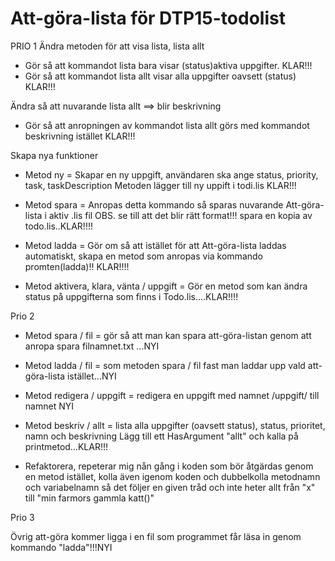 # Att-göra-lista för DTP15-todolist

PRIO 1 
Ändra metoden för att visa lista, lista allt
- Gör så att kommandot lista bara visar (status)aktiva uppgifter. KLAR!!!
- Gör så  att kommandot lista allt visar alla uppgifter oavsett (status) KLAR!!!

Ändra så att nuvarande lista allt ==> blir beskrivning
- Gör så att anropningen av kommandot lista allt görs med kommandot beskrivning istället KLAR!!!

Skapa nya funktioner

- Metod ny = Skapar en ny uppgift, användaren ska ange status, priority, task, taskDescription 
Metoden lägger till ny uppift i todi.lis KLAR!!!

- Metod spara = Anropas detta kommando så sparas nuvarande Att-göra-lista i aktiv .lis fil
OBS. se till att det blir rätt format!!! spara en kopia av todo.lis..KLAR!!!!

- Metod ladda = Gör om så att istället för att Att-göra-lista laddas automatiskt, skapa en 
metod som anropas via kommando promten(ladda)!!  KLAR!!!!

- Metod aktivera, klara, vänta / uppgift =  Gör en metod som kan ändra status på uppgifterna som finns 
i Todo.lis....KLAR!!!!

Prio 2

- Metod spara / fil = gör så att man kan spara att-göra-listan genom att anropa spara filnamnet.txt
...NYI

- Metod ladda / fil = som metoden spara / fil fast man laddar upp vald att-göra-lista istället...NYI

- Metod redigera / uppgift = redigera en uppgift med namnet /uppgift/ till namnet NYI

- Metod beskriv / allt = lista alla uppgifter (oavsett status), status, prioritet, namn och beskrivning
Lägg till ett HasArgument "allt" och kalla på printmetod...KLAR!!!

- Refaktorera, repeterar mig nån gång i koden som bör åtgärdas genom en metod istället, kolla även 
igenom koden och dubbelkolla metodnamn och variabelnamn så det följer en given tråd och inte
heter allt från "x" till "min farmors gammla katt()"


Prio 3

Övrig att-göra kommer ligga i en fil som programmet får läsa in genom kommando "ladda"!!!NYI 
